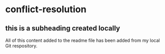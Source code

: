 # conflict-resolution

## this is a subheading created locally
All of this content added to the readme file has been added from my local Git respository.

